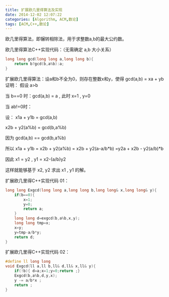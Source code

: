 ```yaml
---
title: 扩展欧几里得算法及实现
date: 2014-12-02 12:07:22
categories: [Algorithm, ACM,数论]
tags: [ACM,C++,数论]
---
```


欧几里得算法，即辗转相除法，用于求整数a,b的最大公约数。  

欧几里得算法C++实现代码：（无需确定 a,b 大小关系）  

```C++
long long gcd(long long a,long long b){
    return b?gcd(b,a%b):a;
}
```

扩展欧几里得算法：设a和b不全为0，则存在整数x和y，使得 gcd(a,b) = xa + yb  
证明： 假设 a>b  

当 b==0 时：gcd(a,b) = a , 此时 x=1 , y=0  
<!-- more -->
当 ab!=0时：  

设： x1a + y1b = gcd(a,b)  

x2b + y2(a%b) = gcd(b,a%b)  

因为 gcd(a,b) == gcd(b,a%b)  

所以 x1a + y1b = x2b + y2(a%b) = x2b + y2(a-a/b*b) =y2a  + x2b - y2(a/b)\*b  

因此 x1 = y2 , y1 = x2-(a/b)y2  

这样就能够基于 x2, y2 求出 x1 , y1 的解。  


扩展欧几里得C++实现代码 01：  

```C++
long long Exgcd(long long a,long long b,long long& x,long long& y){
    if(b==0){
        x=1;
        y=0;
        return a;
    }
    long long d=exgcd(b,a%b,x,y);
    long long tmp=x;
    x=y;
    y=tmp-a/b*y;
    return d;
}
```
扩展欧几里得C++实现代码 02：  

```C++
#define ll long long
void Exgcd(ll a,ll b,ll& d,ll& x,ll& y){
    if(!b){ d=a;x=1;y=0;return ;}
    Exgcd(b,a%b,d,y,x);
    y -= a/b*x ;
    return ;
}
```
